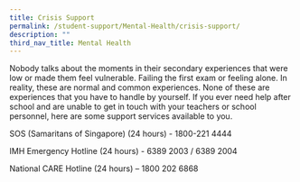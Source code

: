 ```yaml
---
title: Crisis Support
permalink: /student-support/Mental-Health/crisis-support/
description: ""
third_nav_title: Mental Health
---
```

Nobody talks about the moments in their secondary experiences that were low or made them feel vulnerable. Failing the first exam or feeling alone. In reality, these are normal and common experiences. None of these are experiences that you have to handle by yourself. If you ever need help after school and are unable to get in touch with your teachers or school personnel, here are some support services available to you.


SOS (Samaritans of Singapore) (24 hours) - 1800-221 4444

IMH Emergency Hotline (24 hours) - 6389 2003 / 6389 2004

National CARE Hotline (24 hours) – 1800 202 6868
